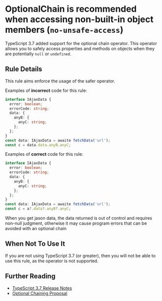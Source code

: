 # OptionalChain is recommended when accessing non-built-in object members (`no-unsafe-access`)

TypeScript 3.7 added support for the optional chain operator.
This operator allows you to safely access properties and methods on objects when they are potentially `null` or `undefined`.

## Rule Details

This rule aims enforce the usage of the safer operator.

Examples of **incorrect** code for this rule:

```ts
interface IAjaxData {
  error: boolean;
  errorCode: string;
  data: {
    anyB: {
      anyC: string;
    };
  };
}
const data: IAjaxData = awaite fetchData('url');
const c = data.data.anyB.anyC;
```

Examples of **correct** code for this rule:

```ts
interface IAjaxData {
  error: boolean;
  errorCode: string;
  data: {
    anyB: {
      anyC: string;
    };
  };
}
const data: IAjaxData = awaite fetchData('url');
const c = a?.data?.anyB?.anyC;
```

When you get jason data, the data returned is out of control and requires non-null judgment, otherwise it may cause program errors that can be avoided with an optional chain

## When Not To Use It

If you are not using TypeScript 3.7 (or greater), then you will not be able to use this rule, as the operator is not supported.

## Further Reading

- [TypeScript 3.7 Release Notes](https://www.typescriptlang.org/docs/handbook/release-notes/typescript-3-7.html)
- [Optional Chaining Proposal](https://github.com/tc39/proposal-optional-chaining/)

